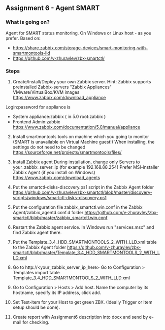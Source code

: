 ## Assignment 6 - Agent SMART

### What is going on?
Agent for SMART status monitoring. On Windows or Linux host - as you prefer.
Based on:
* https://share.zabbix.com/storage-devices/smart-monitoring-with-smartmontools-lld
* https://github.com/v-zhuravlev/zbx-smartctl/



### Steps
1. Create/Install/Deploy your own Zabbix server.
Hint: Zabbix supports preinstalled Zabbix-servers "Zabbix Appliances" VMware/VirtualBox/KVM images https://www.zabbix.com/download_appliance

Login:password for appliance is
* System
appliance:zabbix ( in 5.0 root:zabbix )
* Frontend
Admin:zabbix
https://www.zabbix.com/documentation/5.0/manual/appliance

2. Install smartmontools tools on machine which you going to monitor (SMART is unavailable on Virtual Machine guest!)
When installing, the settings do not need to be changed
https://sourceforge.net/projects/smartmontools/files/

3. Install Zabbix agent
During installation, change only Servers to your_zabbix_server_ip (for example 192.168.88.254)
Prefer MSI-installer Zabbix Agent (if you install on Windows)
https://www.zabbix.com/download_agents

4. Put the smartctl-disks-discovery.ps1 script in the Zabbix Agent folder
https://github.com/v-zhuravlev/zbx-smartctl/blob/master/discovery-scripts/windows/smartctl-disks-discovery.ps1

5. Put the configuration file zabbix_smartctl.win.conf in the Zabbix Agent/zabbix_agentd.conf.d folder
https://github.com/v-zhuravlev/zbx-smartctl/blob/master/zabbix_smartctl.win.conf

6. Restart the Zabbix agent service. In Windows run "services.msc" and find Zabbix agent there.
7. Put the Template_3.4_HDD_SMARTMONTOOLS_2_WITH_LLD.xml table to the Zabbix Agent folder
https://github.com/v-zhuravlev/zbx-smartctl/blob/master/Template_3.4_HDD_SMARTMONTOOLS_2_WITH_LLD.xml

8. Go to http://<your_zabbix_server_ip_here> Go to Configuration > Templates
import table Template_3.4_HDD_SMARTMONTOOLS_2_WITH_LLD.xml

9. Go to Configuration > Hosts > Add host.
Name the computer by its hostname, specify its IP address, click add.

10. Set Test-item for your Host to get green ZBX. (Ideally Trigger or Item setup should be done).

3. Create report with Assignment6 description into docx and send by e-mail for checking.